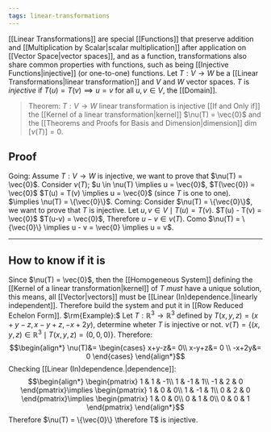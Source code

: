 ```yaml
---
tags: linear-transformations
---
```

[[Linear Transformations]] are special [[Functions]] that preserve addition and [[Multiplication by Scalar|scalar multiplication]] after application on [[Vector Space|vector spaces]], and as a function, transformations also share common properties with functions, such as being [[Injective Functions|injective]] (or one-to-one) functions.
Let $T: V \rightarrow W$ be a [[Linear Transformations|linear transformation]] and $V$ and $W$ vector spaces. $T$ is *injective* if $T(u) = T(v) \implies u = v$ for all $u,v \in V$, the [[Domain]].

> Theorem: $T: V \rightarrow W$ linear transformation is injective [[If and Only if]] the [[Kernel of a linear transformation|kernel]] $\nu(T) = \vec{0}$ and the [[Theorems and Proofs for Basis and Dimension|dimension]] $\dim[\nu(T)]= 0$.
## Proof
Going: 
Assume $T:V \rightarrow W$ is injective, we want to prove that $\nu(T) = \vec{0}$.
Consider $\nu(T)$; $u \in \nu(T) \implies u = \vec{0}$, $T(\vec{0}) = \vec{0}$
$T(u) = T(v) \implies u = \vec{0}$ (since $T$ is one to one).
$\implies \nu(T) = \{\vec{0}\}$.
Coming: 
Consider $\nu(T) = \{\vec{0}\}$, we want to prove that $T$ is injective.
Let $u,v \in V \mid T(u) = T(v)$.
$T(u) - T(v) = \vec{0}$
$T(u-v) = \vec{0}$, Therefore $u - v \in \nu(T)$.
Como $\nu(T) = \{\vec{0}\} \implies u - v = \vec{0} \implies u = v$.
___
## How to know if it is
Since $\nu(T) = \vec{0}$, then the [[Homogeneous System]] defining the [[Kernel of a linear transformation|kernel]] of $T$ *must* have a unique solution, this means, all [[Vector|vectors]] must be [[Linear (In)dependence.|linearly independent]]. Therefore build the system and put it in [[Row Reduced Echelon Form]].
$\rm{Example}:$ 
Let $T: \mathbb{R}^{3} \rightarrow \mathbb{R}^{3}$ defined by $T(x,y,z)=(x+y-z,x-y+z,-x+2y)$, determine wheter $T$ is injective or not.
$\nu(T) = \{(x,y,z) \in \mathbb{R}^{3} \mid T(x,y,z) = (0,0,0) \}$. Therefore:
$$\begin{align*}
\nu(T)&= \begin{cases}
x+y-z&= 0\\
x-y+z&= 0 \\
-x+2y&= 0 
\end{cases}
\end{align*}$$
Checking [[Linear (In)dependence.|dependence]]:
$$\begin{align*}
\begin{pmatrix}
1 & 1 & -1\\
1 & -1 & 1\\
-1 & 2 & 0
\end{pmatrix}\implies
\begin{pmatrix}
1 & 0 & 0\\
1 & -1 & 1\\
0 & 2 & 0
\end{pmatrix}\implies
\begin{pmatrix}
1 & 0 & 0\\
0 & 1 & 0\\
0 & 0 & 1
\end{pmatrix}
\end{align*}$$
Therefore $\nu(T) = \{\vec{0}\} \therefore T$ is injective.